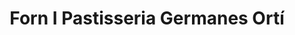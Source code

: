 ---
title: "Forn I Pastisseria Germanes Ortí"
url: /torrent/forn-i-pastisseria-germanes-orti/
shop: panadería
---